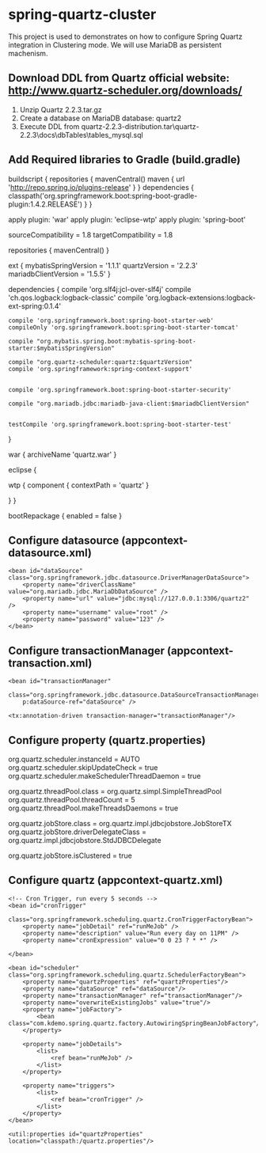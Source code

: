 # spring-quartz-cluster

This project is used to demonstrates on how to configure Spring Quartz integration in Clustering mode. 
We will use MariaDB as persistent machenism.

## Download DDL from Quartz official website: http://www.quartz-scheduler.org/downloads/
1. Unzip Quartz 2.2.3.tar.gz
2. Create a database on MariaDB database: quartz2
2. Execute DDL from quartz-2.2.3-distribution.tar\quartz-2.2.3\docs\dbTables\tables_mysql.sql

## Add Required libraries to Gradle (build.gradle)

buildscript {
	repositories {
        mavenCentral()
        maven { url 'http://repo.spring.io/plugins-release' }
    }
    dependencies {
        classpath('org.springframework.boot:spring-boot-gradle-plugin:1.4.2.RELEASE')
    }
}

apply plugin: 'war'
apply plugin: 'eclipse-wtp'
apply plugin: 'spring-boot'

sourceCompatibility = 1.8
targetCompatibility = 1.8

repositories {
    mavenCentral()
}

ext {
	mybatisSpringVersion = '1.1.1'
	quartzVersion = '2.2.3'
	mariadbClientVersion = '1.5.5'
}


dependencies {
	compile 'org.slf4j:jcl-over-slf4j'
	compile 'ch.qos.logback:logback-classic'
	compile 'org.logback-extensions:logback-ext-spring:0.1.4'
	
	compile 'org.springframework.boot:spring-boot-starter-web'
	compileOnly 'org.springframework.boot:spring-boot-starter-tomcat'
	
	compile "org.mybatis.spring.boot:mybatis-spring-boot-starter:$mybatisSpringVersion"

	compile "org.quartz-scheduler:quartz:$quartzVersion"
	compile 'org.springframework:spring-context-support'

	
	compile 'org.springframework.boot:spring-boot-starter-security'
	
	compile "org.mariadb.jdbc:mariadb-java-client:$mariadbClientVersion"
	
	
	testCompile 'org.springframework.boot:spring-boot-starter-test'
}


war {
	archiveName 'quartz.war'
}


eclipse {

  wtp {
    component {
      contextPath = 'quartz'
    }
    
  }
}

bootRepackage {
    enabled = false
}


## Configure datasource (appcontext-datasource.xml)
	<bean id="dataSource" class="org.springframework.jdbc.datasource.DriverManagerDataSource">
		<property name="driverClassName" value="org.mariadb.jdbc.MariaDbDataSource" />
		<property name="url" value="jdbc:mysql://127.0.0.1:3306/quartz2" />
		<property name="username" value="root" />
		<property name="password" value="123" />
	</bean>


## Configure transactionManager (appcontext-transaction.xml)
  	<bean id="transactionManager"
		class="org.springframework.jdbc.datasource.DataSourceTransactionManager"
		p:dataSource-ref="dataSource" />
		
	<tx:annotation-driven transaction-manager="transactionManager"/>

## Configure property (quartz.properties)
org.quartz.scheduler.instanceId = AUTO
org.quartz.scheduler.skipUpdateCheck = true
org.quartz.scheduler.makeSchedulerThreadDaemon = true

org.quartz.threadPool.class = org.quartz.simpl.SimpleThreadPool
org.quartz.threadPool.threadCount = 5
org.quartz.threadPool.makeThreadsDaemons = true

org.quartz.jobStore.class = org.quartz.impl.jdbcjobstore.JobStoreTX
org.quartz.jobStore.driverDelegateClass = org.quartz.impl.jdbcjobstore.StdJDBCDelegate

org.quartz.jobStore.isClustered = true

## Configure quartz (appcontext-quartz.xml)
  <bean name="runMeJob" class="org.springframework.scheduling.quartz.JobDetailFactoryBean">
	    <property name="jobClass" value="com.kdemo.spring.quartz.job.Job1" />
	    <property name="group" value="MY_JOBS_GROUP" />
	    <property name="description" value="Just run for test"/>
	    <property name="durability" value="true" />
	</bean>
	

	<!-- Cron Trigger, run every 5 seconds -->
	<bean id="cronTrigger"
                class="org.springframework.scheduling.quartz.CronTriggerFactoryBean">
		<property name="jobDetail" ref="runMeJob" />
		<property name="description" value="Run every day on 11PM" />
		<property name="cronExpression" value="0 0 23 ? * *" />

	</bean>

	<bean id="scheduler" class="org.springframework.scheduling.quartz.SchedulerFactoryBean">
		<property name="quartzProperties" ref="quartzProperties"/>
		<property name="dataSource" ref="dataSource"/>
		<property name="transactionManager" ref="transactionManager"/>
		<property name="overwriteExistingJobs" value="true"/>
		<property name="jobFactory">
			<bean class="com.kdemo.spring.quartz.factory.AutowiringSpringBeanJobFactory"/>
		</property>
		
		<property name="jobDetails">
			<list>
				<ref bean="runMeJob" />
			</list>
		</property>

		<property name="triggers">
			<list>
				<ref bean="cronTrigger" />
			</list>
		</property>
	</bean>
	
	<util:properties id="quartzProperties" location="classpath:/quartz.properties"/>


